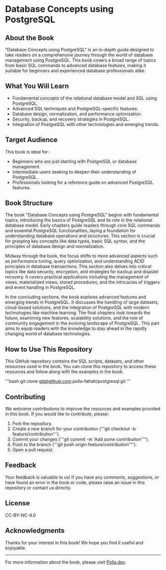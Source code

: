 # Database Concepts using PostgreSQL

## About the Book

"Database Concepts using PostgreSQL" is an in-depth guide designed to take readers on a comprehensive journey through the world of database management using PostgreSQL. This book covers a broad range of topics from basic SQL commands to advanced database features, making it suitable for beginners and experienced database professionals alike.

## What You Will Learn

- Fundamental concepts of the relational database model and SQL using PostgreSQL.
- Advanced SQL techniques and PostgreSQL-specific features.
- Database design, normalization, and performance optimization.
- Security, backup, and recovery strategies in PostgreSQL.
- Integration of PostgreSQL with other technologies and emerging trends.

## Target Audience

This book is ideal for:
- Beginners who are just starting with PostgreSQL or database management.
- Intermediate users seeking to deepen their understanding of PostgreSQL.
- Professionals looking for a reference guide on advanced PostgreSQL features.

## Book Structure

The book "Database Concepts using PostgreSQL" begins with fundamental topics, introducing the basics of PostgreSQL and its role in the relational database model. Early chapters guide readers through core SQL commands and essential PostgreSQL functionalities, laying a foundation for understanding database operations and structures. This section is crucial for grasping key concepts like data types, basic SQL syntax, and the principles of database design and normalization.

Midway through the book, the focus shifts to more advanced aspects such as performance tuning, query optimization, and understanding ACID principles in database transactions. This section also delves into critical topics like data security, encryption, and strategies for backup and disaster recovery. It covers practical applications including the management of views, materialized views, stored procedures, and the intricacies of triggers and event handling in PostgreSQL.

In the concluding sections, the book explores advanced features and emerging trends in PostgreSQL. It discusses the handling of large datasets, cloud-based solutions, and the integration of PostgreSQL with modern technologies like machine learning. The final chapters look towards the future, examining new features, scalability solutions, and the role of community engagement in the evolving landscape of PostgreSQL. This part aims to equip readers with the knowledge to stay ahead in the rapidly changing world of database technologies.



## How to Use This Repository

This GitHub repository contains the SQL scripts, datasets, and other resources used in the book. You can clone this repository to access these resources and follow along with the examples in the book.

'''bash
git clone git@github.com:polla-fattah/postgresql.git
'''

## Contributing

We welcome contributions to improve the resources and examples provided in this book. If you would like to contribute, please:

1. Fork the repository.
2. Create a new branch for your contribution ('''git checkout -b feature/contribution''').
3. Commit your changes ('''git commit -m 'Add some contribution'''').
4. Push to the branch ('''git push origin feature/contribution'''').
5. Open a pull request.

## Feedback

Your feedback is valuable to us! If you have any comments, suggestions, or have found an error in the book or code, please raise an issue in this repository or contact us directly.

## License

CC-BY-NC-4.0

## Acknowledgments

Thanks for your interest in this book! We hope you find it useful and enjoyable.

---

For more information about the book, please visit [Polla.dev](https://polla.dev).
